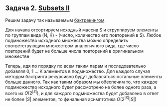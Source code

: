 ## Задача 2. [Subsets II](https://leetcode.com/problems/subsets-ii/)

Решим задачу так называемым [бэктрекингом](https://en.wikipedia.org/wiki/Backtracking). 

Для начала отсортируем исходный массив S и сгруппируем элементы по группам вида (N, K) -  (число, количество его повторений в S). Любое подмножество исходного множества можно определить соответствующим множеством аналогичного вида, где число повторений будет не больше числа повторений в оригинальном множестве

Теперь, идя по порядку по всем таким парам и последовательно добавляя 0, 1 ... K элементов в подмножество. Для каждого случая методом бэктринга рекурсивно будут добавляться остальные элементы больше данного. Так как таким образом мы обеспечим то, что каждое подмножество исходного будет рассмотрено не более одного раза, а всего их  $O(2^{|S|})$, и для каждого подмножества будет добавлено в ответ не более $|S|$ элементов, то финальная асимптотика $O(2^{|S|}|S|)$